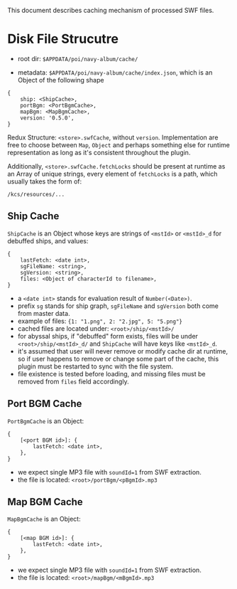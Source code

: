 This document describes caching mechanism of processed SWF files.

# Disk File Strucutre

- root dir: `$APPDATA/poi/navy-album/cache/`

- metadata: `$APPDATA/poi/navy-album/cache/index.json`, which is an Object of the following shape

```
{
    ship: <ShipCache>,
    portBgm: <PortBgmCache>,
    mapBgm: <MapBgmCache>,
    version: '0.5.0',
}
```

Redux Structure: `<store>.swfCache`, without `version`.
Implementation are free to choose between `Map`, `Object` and perhaps something else
for runtime representation as long as it's consistent throughout the plugin.

Additionally, `<store>.swfCache.fetchLocks` should be present at runtime as an Array of unique strings,
every element of `fetchLocks` is a path, which usually takes the form of:

`/kcs/resources/...`

## Ship Cache

`ShipCache` is an Object whose keys are strings of `<mstId>` or `<mstId>_d` for debuffed ships,
and values:

```
{
    lastFetch: <date int>,
    sgFileName: <string>,
    sgVersion: <string>,
    files: <Object of characterId to filename>,
}
```

- a `<date int>` stands for evaluation result of `Number(<Date>)`.
- prefix `sg` stands for ship graph, `sgFileName` and `sgVersion` both come from master data.
- example of files: `{1: "1.png", 2: "2.jpg", 5: "5.png"}`
- cached files are located under: `<root>/ship/<mstId>/`
- for abyssal ships, if "debuffed" form exists, files will be under `<root>/ship/<mstId>_d/` and
  `ShipCache` will have keys like `<mstId>_d`.
- it's assumed that user will never remove or modify cache dir at runtime, so if user happens to
  remove or change some part of the cache, this plugin must be restarted to sync with the file system.
- file existence is tested before loading, and missing files must be removed from `files` field
  accordingly.

## Port BGM Cache

`PortBgmCache` is an Object:

```
{
    [<port BGM id>]: {
        lastFetch: <date int>,
    },
}
```

- we expect single MP3 file with `soundId=1` from SWF extraction.
- the file is located: `<root>/portBgm/<pBgmId>.mp3`

## Map BGM Cache

`MapBgmCache` is an Object:

```
{
    [<map BGM id>]: {
        lastFetch: <date int>,
    },
}
```

- we expect single MP3 file with `soundId=1` from SWF extraction.
- the file is located: `<root>/mapBgm/<mBgmId>.mp3`
